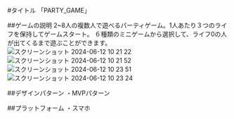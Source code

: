 #タイトル
「PARTY_GAME」

##ゲームの説明
2~8人の複数人で遊べるパーティゲーム。1人あたり３つのライフを保持してゲームスタート。
６種類のミニゲームから選択して、ライフ0の人が出てくるまで遊ぶことができます。
![スクリーンショット 2024-06-12 10 21 22](https://github.com/Sakurai8080/PARTY_GAME/assets/101930534/bd7e0038-da2b-44e6-958d-2b613678ffa1)
![スクリーンショット 2024-06-12 10 21 52](https://github.com/Sakurai8080/PARTY_GAME/assets/101930534/c9baa126-8a5b-4f38-8ad3-6aa021178436)
![スクリーンショット 2024-06-12 10 23 51](https://github.com/Sakurai8080/PARTY_GAME/assets/101930534/1569b6f3-9f4c-46d5-9b4f-9ee0bc962f6e)
![スクリーンショット 2024-06-12 10 23 24](https://github.com/Sakurai8080/PARTY_GAME/assets/101930534/7e63eae8-ac5a-4eaf-8c65-f115d2224e1f)

##デザインパターン
・MVPパターン

##プラットフォーム
・スマホ
